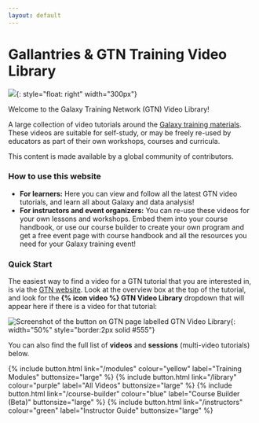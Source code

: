 ```yaml
---
layout: default
---
```


# Gallantries & GTN Training Video Library

![]({{site.baseurl}}/{{site.image_dir}}/logos/gtn.png){: style="float: right" width="300px"}

Welcome to the Galaxy Training Network (GTN) Video Library!

A large collection of video tutorials around the [Galaxy training materials](https://training.galaxyproject.org). These videos are suitable for self-study, or may be freely re-used by educators as part of their own workshops, courses and curricula.

This content is made available by a global community of contributors.

### How to use this website

- **For learners:** Here you can view and follow all the latest GTN video tutorials, and learn all about Galaxy and data analysis!
- **For instructors and event organizers:** You can re-use these videos for your own lessons and workshops. Embed them into your course handbook, or use our course builder to create your own program and get a free event page with course handbook and all the resources you need for your Galaxy training event!

### Quick Start

The easiest way to find a video for a GTN tutorial that you are interested in, is via the [GTN website](https://training.galaxyproject.org). Look at the overview box at the top of the tutorial, and look for the  **{% icon video %} GTN Video Library** dropdown that will appear here if there is a video for that tutorial:

![Screenshot of the button on GTN page labelled GTN Video Library]({{site.baseurl}}/assets/images/gtn-videolib-connection.png){: width="50%" style="border:2px solid #555"}

You can also find the full list of **videos** and **sessions** (multi-video tutorials) below.

<div markdown="0">
{% include button.html link="/modules" colour="yellow" label="Training Modules" buttonsize="large" %}
{% include button.html link="/library" colour="purple" label="All Videos" buttonsize="large" %}
{% include button.html link="/course-builder" colour="blue" label="Course Builder (Beta)" buttonsize="large" %}
{% include button.html link="/instructors" colour="green" label="Instructor Guide" buttonsize="large" %}
</div>





